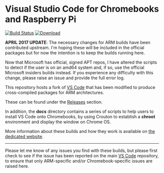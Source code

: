 # Visual Studio Code for Chromebooks and Raspberry Pi

[![Build Status](https://travis-ci.org/headmelted/vscode-multiarch.svg?branch=master)](https://travis-ci.org/headmelted/vscode-multiarch)
[![Download](https://api.bintray.com/packages/headmelted/deb-code-oss/code-oss/images/download.svg) ](https://bintray.com/headmelted/deb-code-oss/code-oss/_latestVersion)

**APRIL 2017 UPDATE**: The necessary changes for ARM builds have been contributed upstream.  I'm hoping
these will be included in the official packages but for now the intention is to keep the builds running here.

Now that Microsoft has official, signed APT repos, I have altered the scripts to detect if the user is on 
an amd64 system and, if so, use the official Microsoft insiders builds instead.  If you experience any
difficulty with this change, please raise an issue and provide the full error log.

This repository hosts a fork of [VS Code](https://code.visualstudio.com) that has been modified 
to produce cross-compiled packages for ARM architectures.

These can be found under the [Releases](https://github.com/headmelted/vscode-multiarch/releases) section.

In addition, the **docs** directory contains a series of scripts to help users to install VS Code onto 
Chromebooks, by using Crouton to establish a **chroot** environment and display the window on Chrome OS.

More information about these builds and how they work is available on [the dedicated website](https://code.headmelted.com).

---

Please let me know of any issues you find with these builds, but please first check to see if the issue 
has been reported on the main [VS Code](https://github.com/Microsoft/vscode) repository, to ensure that
only ARM-specific and/or Chromebook-specific issues are raised here.
